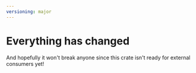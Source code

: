 ```yaml
---
versioning: major
---
```


# Everything has changed

And hopefully it won't break anyone since this crate isn't ready for external consumers yet!
